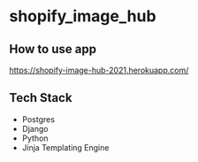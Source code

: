 # shopify_image_hub

## How to use app
https://shopify-image-hub-2021.herokuapp.com/

## Tech Stack
- Postgres
- Django
- Python
- Jinja Templating Engine
